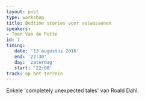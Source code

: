 ```yaml
---
layout: post
type: workshop
title: Bedtime stories voor volwassenen
speakers:
- Toon Van de Putte
id: 7
timing: 
   date: '13 augustus 2016'
   end: '22:30'
   day: 'zaterdag'
   start: '22:00'
track: op het terrein
---
```

Enkele 'completely unexpected tales' van Roald Dahl.